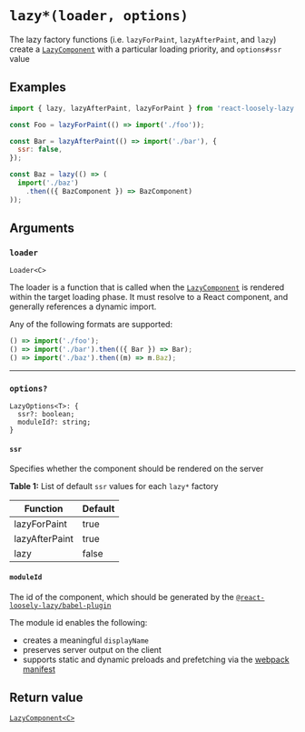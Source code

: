 # `lazy*(loader, options)`
The lazy factory functions (i.e. `lazyForPaint`, `lazyAfterPaint`, and `lazy`) create a [`LazyComponent`](api/lazy-component) with a particular loading priority, and `options#ssr` value

## Examples

```jsx
import { lazy, lazyAfterPaint, lazyForPaint } from 'react-loosely-lazy';

const Foo = lazyForPaint(() => import('./foo'));

const Bar = lazyAfterPaint(() => import('./bar'), {
  ssr: false,
});

const Baz = lazy(() => (
  import('./baz')
    .then(({ BazComponent }) => BazComponent)
));
```

## Arguments
### `loader`
`Loader<C>`

The loader is a function that is called when the [`LazyComponent`](api/lazy-component) is rendered within the target loading phase. It must resolve to a React component, and generally references a dynamic import.

Any of the following formats are supported:

```javascript
() => import('./foo');
() => import('./bar').then(({ Bar }) => Bar);
() => import('./baz').then((m) => m.Baz);
```

---

### `options?`
```
LazyOptions<T>: {
  ssr?: boolean;
  moduleId?: string;
}
```

#### `ssr`
Specifies whether the component should be rendered on the server

**Table 1:** List of default `ssr` values for each `lazy*` factory

| Function         | Default |
| ---------------- | ------- |
| lazyForPaint     | true    |
| lazyAfterPaint   | true    |
| lazy             | false   |

#### `moduleId`
The id of the component, which should be generated by the [`@react-loosely-lazy/babel-plugin`](tooling/babel-plugin)

The module id enables the following:
  * creates a meaningful `displayName`
  * preserves server output on the client
  * supports static and dynamic preloads and prefetching via the [webpack manifest](tooling-webpack-plugin)

## Return value
[`LazyComponent<C>`](api/lazy-component)
